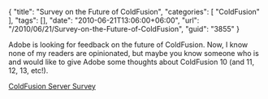 {
	"title": "Survey on the Future of ColdFusion",
	"categories": [
		"ColdFusion"
	],
	"tags": [],
	"date": "2010-06-21T13:06:00+06:00",
	"url": "/2010/06/21/Survey-on-the-Future-of-ColdFusion",
	"guid": "3855"
}

Adobe is looking for feedback on the future of ColdFusion. Now, I know none of my readers are opinionated, but maybe you know someone who is and would like to give Adobe some thoughts about ColdFusion 10 (and 11, 12, 13, etc!).

<a href="http://www.surveymonkey.com/s/ColdFusionServer">ColdFusion Server Survey</a>